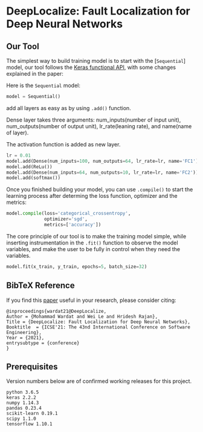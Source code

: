 # DeepLocalize: Fault Localization for Deep Neural Networks


## Our Tool

The simplest way to build training model is to start with the [`Sequential`] model, our tool follows the [Keras functional API](https://keras.io/getting-started/functional-api-guide), with some changes explained in the paper:

Here is the `Sequential` model:

```python
model = Sequential()
```

add all layers as easy as by using `.add()` function.

Dense layer takes three arguments: num_inputs(number of input unit), num_outputs(number of output unit), lr_rate(leaning rate), and name(name of layer).

The activation function is added as new layer. 
```python
lr = 0.01 
model.add(Dense(num_inputs=100, num_outputs=64, lr_rate=lr, name='FC1'))
model.add(ReLu())
model.add(Dense(num_inputs=64, num_outputs=10, lr_rate=lr, name='FC2'))
model.add(softmax())
```


Once you finished building your model, you can use `.compile()` to start the learning process after determing the loss function, optimizer and the metrics:

```python
model.compile(loss='categorical_crossentropy',
              optimizer='sgd',
              metrics=['accuracy'])
```

The core principle of our tool is to make the training model simple, while inserting instrumentation
in the `.fit()` function to observe the model variables, and make the user to be fully in control when they need the variables. 

```python
model.fit(x_train, y_train, epochs=5, batch_size=32)
```


## BibTeX Reference
If you find this [paper](https://conf.researchr.org/details/icse-2021/icse-2021-papers/1/DeepLocalize-Fault-Localization-for-Deep-Neural-Networks) useful in your research, please consider citing:

    @inproceedings{wardat21@DeepLocalize,
	Author = {Mohammad Wardat and Wei Le and Hridesh Rajan},
	Title = {DeepLocalize: Fault Localization for Deep Neural Networks},
	Booktitle  = {ICSE'21: The 43nd International Conference on Software Engineering},
	Year = {2021},
	entrysubtype = {conference}
    }


## Prerequisites

Version numbers below are of confirmed working releases for this project.

    python 3.6.5
    keras 2.2.2   
    numpy 1.14.3
    pandas 0.23.4
    scikit-learn 0.19.1
    scipy 1.1.0
    tensorflow 1.10.1
